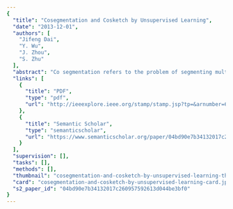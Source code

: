 ```yaml
---
{
  "title": "Cosegmentation and Cosketch by Unsupervised Learning",
  "date": "2013-12-01",
  "authors": [
    "Jifeng Dai",
    "Y. Wu",
    "J. Zhou",
    "S. Zhu"
  ],
  "abstract": "Co segmentation refers to the problem of segmenting multiple images simultaneously by exploiting the similarities between the foreground and background regions in these images. The key issue in co segmentation is to align common objects between these images. To address this issue, we propose an unsupervised learning framework for co segmentation, by coupling co segmentation with what we call ``co sketch''. The goal of co sketch is to automatically discover a codebook of deformable shape templates shared by the input images. These shape templates capture distinct image patterns and each template is matched to similar image patches in different images. Thus the co sketch of the images helps to align foreground objects, thereby providing crucial information for co segmentation. We present a statistical model whose energy function couples co sketch and co segmentation. We then present an unsupervised learning algorithm that performs co sketch and co segmentation by energy minimization. Experiments show that our method outperforms state of the art methods for co segmentation on the challenging MSRC and iciest datasets. We also illustrate our method on a new dataset called Coseg-Rep where co segmentation can be performed within a single image with repetitive patterns.",
  "links": [
    {
      "title": "PDF",
      "type": "pdf",
      "url": "http://ieeexplore.ieee.org/stamp/stamp.jsp?tp=&arnumber=6751272"
    },
    {
      "title": "Semantic Scholar",
      "type": "semanticscholar",
      "url": "https://www.semanticscholar.org/paper/04bd90e7b34132017c260957592613d044be3bf0"
    }
  ],
  "supervision": [],
  "tasks": [],
  "methods": [],
  "thumbnail": "cosegmentation-and-cosketch-by-unsupervised-learning-thumb.jpg",
  "card": "cosegmentation-and-cosketch-by-unsupervised-learning-card.jpg",
  "s2_paper_id": "04bd90e7b34132017c260957592613d044be3bf0"
}
---
```


